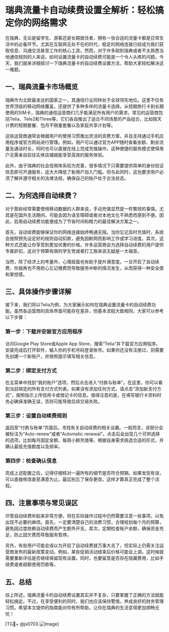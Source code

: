 # 瑞典流量卡自动续费设置全解析：轻松搞定你的网络需求

在瑞典，无论是留学生、游客还是长期居住者，拥有一张合适的流量卡都是日常生活中的必备环节。尤其在互联网无处不在的时代，稳定的网络连接已经成为我们获取信息、沟通交流甚至工作的核心工具。然而，对于许多刚到瑞典或者不太熟悉当地通信规则的人来说，如何设置流量卡的自动续费可能是一个令人头疼的问题。今天，我们就来详细探讨一下瑞典流量卡的自动续费设置方法，帮助大家轻松解决这一难题。

## 一、瑞典流量卡市场概览

瑞典作为北欧最发达的国家之一，其通信行业同样处于全球领先地位。这里不仅有世界顶级的移动网络覆盖，还提供了多种多样的流量卡选择。从短期旅行卡到长期使用的SIM卡，瑞典的通信运营商们几乎能满足所有用户的需求。常见的运营商包括Telia、Tele2和Three等，它们各自推出了适合不同场景的产品组合，比如按天计费的短期套餐、包月不限量套餐以及家庭共享计划等。

这些运营商通常会根据用户的使用习惯推出灵活的资费方案，并且支持通过手机应用程序或官方网站进行管理。例如，用户可以通过官方APP随时查看余额、剩余流量及通话时长，同时也可以直接在线上完成充值操作。这种便捷的服务模式使得用户无需亲自前往实体店铺就能享受高效的服务体验。

此外，由于瑞典的社会信用体系较为完善，很多情况下只需要提供简单的身份验证信息即可开通服务，这大大降低了新用户加入门槛。但与此同时，这也要求用户必须了解并遵守相关的法律法规，确保自己的账户处于合法状态。

## 二、为何选择自动续费？

对于那些经常需要使用移动数据的人群来说，手动充值显然是一件繁琐的事情。尤其是在国外生活期间，可能会因为语言障碍或者对本地文化不熟悉而感到不便。因此，启用自动续费功能便成为了节省时间和精力的最佳解决方案之一。

首先，自动续费能够保证你的网络连接始终畅通无阻。当你忘记及时充值时，系统会按照预先设定好的规则自动扣款，避免因断网而影响工作或学习进度。其次，这种方式还能让你享受到更加优惠的价格。许多运营商会为选择自动续费的用户提供专属折扣，这对于预算有限的学生党或者打工族来说无疑是一大福音。

当然，除了经济上的考量外，心理层面也有助于提升满意度。一旦开启了自动续费，你就再也不用担心忘记缴费而导致服务中断的情况发生，从而获得一种安全感和掌控感。

## 三、具体操作步骤详解

接下来，我们将以Telia为例，为大家展示如何在瑞典设置流量卡的自动续费功能。虽然各运营商的具体界面可能存在差异，但基本流程大致相同，大家可以参考以下步骤：

### 第一步：下载并安装官方应用程序
访问Google Play Store或Apple App Store，搜索“Telia”并下载官方应用程序。安装完成后打开软件，输入你的手机号码登录账号。如果你还没有注册过，则需要先创建一个新账户，并按照提示填写相关信息。

### 第二步：绑定支付方式
在主菜单中找到“我的账户”选项，然后点击进入“付款与账单”。在这里，你可以看到当前绑定的所有支付方式列表。如果没有添加任何方式，请点击“添加新支付方式”，按照指示上传信用卡或借记卡的信息。值得注意的是，在填写银行卡资料时务必确保准确无误，否则可能导致后续交易失败。

### 第三步：设置自动续费规则
返回至“付款与账单”页面后，寻找有关自动续费的相关设置。一般而言，该部分会被标注为“Auto-renew”或者“Automatic renewal”。点击后会出现几个可供选择的选项，比如每月固定金额、每周小额充值等。根据自身需求挑选合适的形式，并确认最低充值额度以及频率。

### 第四步：检查确认信息
完成上述配置之后，记得仔细核对一遍所有的细节是否符合预期。如果发现有误，可以直接修改直至满意为止。最后别忘了保存更改，这样才算真正完成了整个流程。

## 四、注意事项与常见误区

尽管自动续费听起来非常方便，但在实际操作过程中仍然需要注意一些事项，以免出现不必要的麻烦。首先，一定要清楚自己的消费习惯，合理规划每个月的预算，避免因过度依赖自动续费而产生额外开支。其次，定期检查账户余额，确保资金充足，防止因欠费而导致服务暂停。

另外，有些用户可能会误以为开启了自动续费就万事大吉了，但实际上仍需关注运营商发布的最新政策变动。例如，某些促销活动结束后价格可能会上调，这时候就需要重新评估是否继续保留现有设置。同时，也要留意是否存在隐藏费用，比如手续费或者超额使用罚款等。

## 五、总结

综上所述，瑞典流量卡的自动续费设置其实并不复杂，只要掌握了正确的方法就能轻松搞定。不过，在享受便利的同时，我们也应该保持警惕，养成良好的财务管理习惯。希望本文提供的指南能对你有所帮助，让你在瑞典的生活变得更加顺畅无忧！

[TG💪+ @jx0703 ![Image](https://github.com/user-attachments/assets/dbca1d08-cadb-493c-b0ec-ad6f7a83f270)]